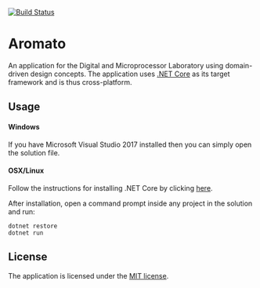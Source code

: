 [![Build Status](https://travis-ci.org/ferrerojosh/Aromato.svg?branch=master)](https://travis-ci.org/ferrerojosh/Aromato)

# Aromato

An application for the Digital and Microprocessor Laboratory using domain-driven design concepts.
The application uses [.NET Core](https://github.com/dotnet/core) as its target framework and is 
thus cross-platform.

## Usage

#### Windows

If you have Microsoft Visual Studio 2017 installed then you can simply open the solution file.
#### OSX/Linux

Follow the instructions for installing .NET Core by clicking [here](https://www.microsoft.com/net/core).

After installation, open a command prompt inside any project in the solution and run:

```
dotnet restore
dotnet run
```

## License

The application is licensed under the [MIT license](http://opensource.org/licenses/MIT).